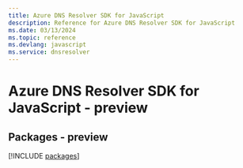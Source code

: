 ```yaml
---
title: Azure DNS Resolver SDK for JavaScript
description: Reference for Azure DNS Resolver SDK for JavaScript
ms.date: 03/13/2024
ms.topic: reference
ms.devlang: javascript
ms.service: dnsresolver
---
```

# Azure DNS Resolver SDK for JavaScript - preview
## Packages - preview
[!INCLUDE [packages](dns-resolver-index.md)]